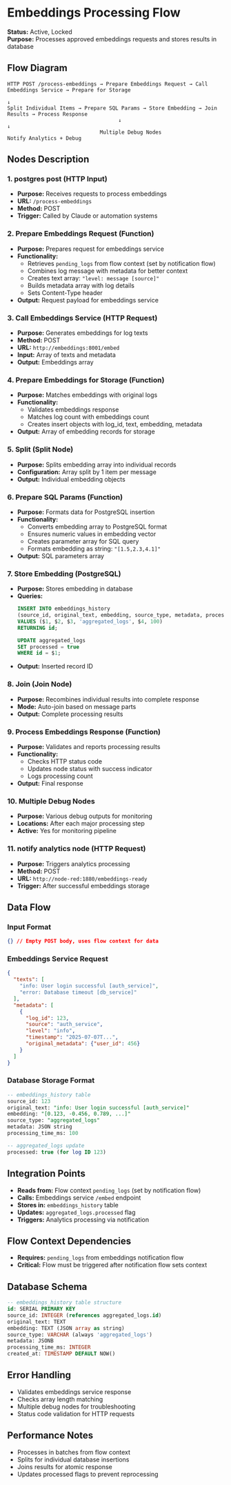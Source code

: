 # Embeddings Processing Flow

**Status:** Active, Locked  
**Purpose:** Processes approved embeddings requests and stores results in database

## Flow Diagram
```
HTTP POST /process-embeddings → Prepare Embeddings Request → Call Embeddings Service → Prepare for Storage
                                                                         ↓
Split Individual Items → Prepare SQL Params → Store Embedding → Join Results → Process Response
                                    ↓                                    ↓
                              Multiple Debug Nodes                Notify Analytics + Debug
```

## Nodes Description

### 1. **postgres post** (HTTP Input)
- **Purpose:** Receives requests to process embeddings
- **URL:** `/process-embeddings`
- **Method:** POST
- **Trigger:** Called by Claude or automation systems

### 2. **Prepare Embeddings Request** (Function)
- **Purpose:** Prepares request for embeddings service
- **Functionality:**
  - Retrieves `pending_logs` from flow context (set by notification flow)
  - Combines log message with metadata for better context
  - Creates text array: `"level: message [source]"`
  - Builds metadata array with log details
  - Sets Content-Type header
- **Output:** Request payload for embeddings service

### 3. **Call Embeddings Service** (HTTP Request)
- **Purpose:** Generates embeddings for log texts
- **Method:** POST
- **URL:** `http://embeddings:8001/embed`
- **Input:** Array of texts and metadata
- **Output:** Embeddings array

### 4. **Prepare Embeddings for Storage** (Function)
- **Purpose:** Matches embeddings with original logs
- **Functionality:**
  - Validates embeddings response
  - Matches log count with embeddings count
  - Creates insert objects with log_id, text, embedding, metadata
- **Output:** Array of embedding records for storage

### 5. **Split** (Split Node)
- **Purpose:** Splits embedding array into individual records
- **Configuration:** Array split by 1 item per message
- **Output:** Individual embedding objects

### 6. **Prepare SQL Params** (Function)
- **Purpose:** Formats data for PostgreSQL insertion
- **Functionality:**
  - Converts embedding array to PostgreSQL format
  - Ensures numeric values in embedding vector
  - Creates parameter array for SQL query
  - Formats embedding as string: `"[1.5,2.3,4.1]"`
- **Output:** SQL parameters array

### 7. **Store Embedding** (PostgreSQL)
- **Purpose:** Stores embedding in database
- **Queries:**
  ```sql
  INSERT INTO embeddings_history
  (source_id, original_text, embedding, source_type, metadata, processing_time_ms)
  VALUES ($1, $2, $3, 'aggregated_logs', $4, 100)
  RETURNING id;
  
  UPDATE aggregated_logs
  SET processed = true
  WHERE id = $1;
  ```
- **Output:** Inserted record ID

### 8. **Join** (Join Node)
- **Purpose:** Recombines individual results into complete response
- **Mode:** Auto-join based on message parts
- **Output:** Complete processing results

### 9. **Process Embeddings Response** (Function)
- **Purpose:** Validates and reports processing results
- **Functionality:**
  - Checks HTTP status code
  - Updates node status with success indicator
  - Logs processing count
- **Output:** Final response

### 10. **Multiple Debug Nodes**
- **Purpose:** Various debug outputs for monitoring
- **Locations:** After each major processing step
- **Active:** Yes for monitoring pipeline

### 11. **notify analytics node** (HTTP Request)
- **Purpose:** Triggers analytics processing
- **Method:** POST
- **URL:** `http://node-red:1880/embeddings-ready`
- **Trigger:** After successful embeddings storage

## Data Flow

### Input Format
```json
{} // Empty POST body, uses flow context for data
```

### Embeddings Service Request
```json
{
  "texts": [
    "info: User login successful [auth_service]",
    "error: Database timeout [db_service]"
  ],
  "metadata": [
    {
      "log_id": 123,
      "source": "auth_service", 
      "level": "info",
      "timestamp": "2025-07-07T...",
      "original_metadata": {"user_id": 456}
    }
  ]
}
```

### Database Storage Format
```sql
-- embeddings_history table
source_id: 123
original_text: "info: User login successful [auth_service]"
embedding: "[0.123, -0.456, 0.789, ...]"
source_type: "aggregated_logs"
metadata: JSON string
processing_time_ms: 100

-- aggregated_logs update
processed: true (for log ID 123)
```

## Integration Points
- **Reads from:** Flow context `pending_logs` (set by notification flow)
- **Calls:** Embeddings service `/embed` endpoint
- **Stores in:** `embeddings_history` table
- **Updates:** `aggregated_logs.processed` flag
- **Triggers:** Analytics processing via notification

## Flow Context Dependencies
- **Requires:** `pending_logs` from embeddings notification flow
- **Critical:** Flow must be triggered after notification flow sets context

## Database Schema
```sql
-- embeddings_history table structure
id: SERIAL PRIMARY KEY
source_id: INTEGER (references aggregated_logs.id)
original_text: TEXT
embedding: TEXT (JSON array as string)
source_type: VARCHAR (always 'aggregated_logs')
metadata: JSONB
processing_time_ms: INTEGER
created_at: TIMESTAMP DEFAULT NOW()
```

## Error Handling
- Validates embeddings service response
- Checks array length matching
- Multiple debug nodes for troubleshooting
- Status code validation for HTTP requests

## Performance Notes
- Processes in batches from flow context
- Splits for individual database insertions
- Joins results for atomic response
- Updates processed flags to prevent reprocessing
